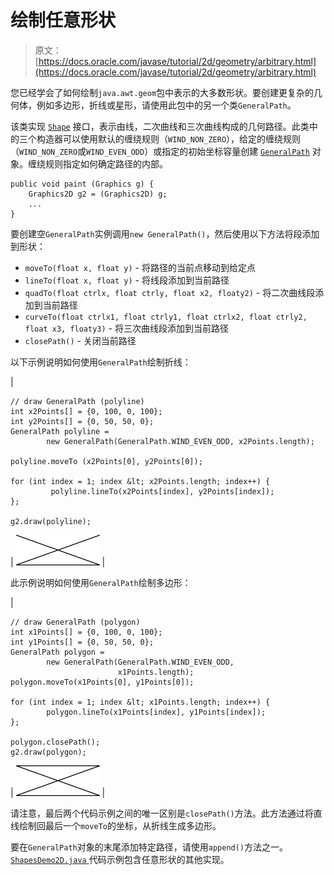 # 绘制任意形状

> 原文： [https://docs.oracle.com/javase/tutorial/2d/geometry/arbitrary.html](https://docs.oracle.com/javase/tutorial/2d/geometry/arbitrary.html)

您已经学会了如何绘制`java.awt.geom`包中表示的大多数形状。要创建更复杂的几何体，例如多边形，折线或星形，请使用此包中的另一个类`GeneralPath`。

该类实现 [`Shape`](https://docs.oracle.com/javase/8/docs/api/java/awt/Shape.html) 接口，表示由线，二次曲线和三次曲线构成的几何路径。此类中的三个构造器可以使用默认的缠绕规则（`WIND_NON_ZERO`），给定的缠绕规则（`WIND_NON_ZERO`或`WIND_EVEN_ODD`）或指定的初始坐标容量创建 [`GeneralPath`](https://docs.oracle.com/javase/8/docs/api/java/awt/geom/GeneralPath.html) 对象。缠绕规则指定如何确定路径的内部。

```
public void paint (Graphics g) {
    Graphics2D g2 = (Graphics2D) g;
    ...
}

```

要创建空`GeneralPath`实例调用`new GeneralPath()`，然后使用以下方法将段添加到形状：

*   `moveTo(float x, float y)` - 将路径的当前点移动到给定点
*   `lineTo(float x, float y)` - 将线段添加到当前路径
*   `quadTo(float ctrlx, float ctrly, float x2, floaty2)` - 将二次曲线段添加到当前路径
*   `curveTo(float ctrlx1, float ctrly1, float ctrlx2, float ctrly2, float x3, floaty3)` - 将三次曲线段添加到当前路径
*   `closePath()` - 关闭当前路径

以下示例说明如何使用`GeneralPath`绘制折线：

| 

```
// draw GeneralPath (polyline)
int x2Points[] = {0, 100, 0, 100};
int y2Points[] = {0, 50, 50, 0};
GeneralPath polyline = 
        new GeneralPath(GeneralPath.WIND_EVEN_ODD, x2Points.length);

polyline.moveTo (x2Points[0], y2Points[0]);

for (int index = 1; index &lt; x2Points.length; index++) {
         polyline.lineTo(x2Points[index], y2Points[index]);
};

g2.draw(polyline);

```

 | ![This image represents a polyline](img/0c885c3c17fd91f856c2e044c666b3a6.jpg) |

此示例说明如何使用`GeneralPath`绘制多边形：

| 

```
// draw GeneralPath (polygon)
int x1Points[] = {0, 100, 0, 100};
int y1Points[] = {0, 50, 50, 0};
GeneralPath polygon = 
        new GeneralPath(GeneralPath.WIND_EVEN_ODD,
                        x1Points.length);
polygon.moveTo(x1Points[0], y1Points[0]);

for (int index = 1; index &lt; x1Points.length; index++) {
        polygon.lineTo(x1Points[index], y1Points[index]);
};

polygon.closePath();
g2.draw(polygon);

```

 | ![This image represents a polygon](img/e60b731b638c46fdb3d0106b28b0749a.jpg) |

请注意，最后两个代码示例之间的唯一区别是`closePath()`方法。此方法通过将直线绘制回最后一个`moveTo`的坐标，从折线生成多边形。

要在`GeneralPath`对象的末尾添加特定路径，请使用`append()`方法之一。 [``ShapesDemo2D.java`` ](examples/ShapesDemo2D.java)代码示例包含任意形状的其他实现。
